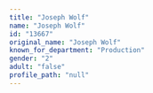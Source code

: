 ```yaml
---
title: "Joseph Wolf"
name: "Joseph Wolf"
id: "13667"
original_name: "Joseph Wolf"
known_for_department: "Production"
gender: "2"
adult: "false"
profile_path: "null"
---
```

